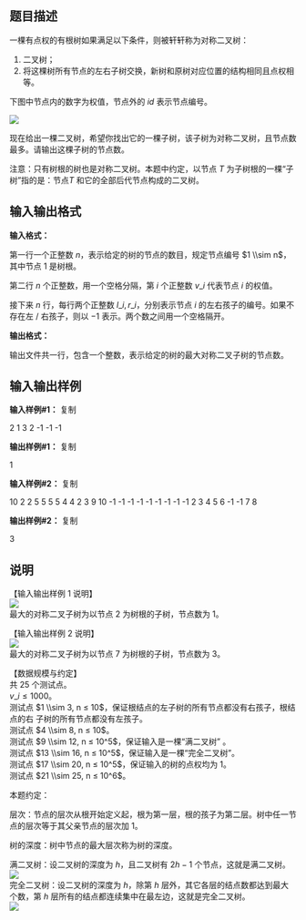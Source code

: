 题目描述
----

一棵有点权的有根树如果满足以下条件，则被轩轩称为对称二叉树：

1.  二叉树；
2.  将这棵树所有节点的左右子树交换，新树和原树对应位置的结构相同且点权相等。

下图中节点内的数字为权值，节点外的 $id$ 表示节点编号。

![](https://cdn.luogu.org/upload/pic/43192.png)

现在给出一棵二叉树，希望你找出它的一棵子树，该子树为对称二叉树，且节点数 最多。请输出这棵子树的节点数。

注意：只有树根的树也是对称二叉树。本题中约定，以节点 $T$ 为子树根的一棵“子 树”指的是：节点$T$ 和它的全部后代节点构成的二叉树。

输入输出格式
------

**输入格式：**  

第一行一个正整数 $n$，表示给定的树的节点的数目，规定节点编号 $1 \\sim n$，其中节点 $1$ 是树根。

第二行 $n$ 个正整数，用一个空格分隔，第 $i$ 个正整数 $v\_i$ 代表节点 $i$ 的权值。

接下来 $n$ 行，每行两个正整数 $l\_i, r\_i$，分别表示节点 $i$ 的左右孩子的编号。如果不存在左 / 右孩子，则以 $-1$ 表示。两个数之间用一个空格隔开。

**输出格式：**  

输出文件共一行，包含一个整数，表示给定的树的最大对称二叉子树的节点数。

输入输出样例
------

**输入样例#1：** 复制

2 
1 3 
2 -1 
-1 -1 

**输出样例#1：** 复制

1

**输入样例#2：** 复制

10 
2 2 5 5 5 5 4 4 2 3 
9 10 
-1 -1 
-1 -1 
-1 -1 
-1 -1 
-1 2 
3 4 
5 6 
-1 -1 
7 8

**输出样例#2：** 复制

3

说明
--

【输入输出样例 1 说明】  
![](https://cdn.luogu.org/upload/pic/43188.png)  
最大的对称二叉子树为以节点 $2$ 为树根的子树，节点数为 $1$。

【输入输出样例 2 说明】  
![](https://cdn.luogu.org/upload/pic/43189.png)  
最大的对称二叉子树为以节点 $7$ 为树根的子树，节点数为 $3$。

【数据规模与约定】  
共 $25$ 个测试点。  
$v\_i ≤ 1000$。  
测试点 $1 \\sim 3, n ≤ 10$，保证根结点的左子树的所有节点都没有右孩子，根结点的右 子树的所有节点都没有左孩子。  
测试点 $4 \\sim 8, n ≤ 10$。  
测试点 $9 \\sim 12, n ≤ 10^5$，保证输入是一棵“满二叉树” 。  
测试点 $13 \\sim 16, n ≤ 10^5$，保证输入是一棵“完全二叉树”。  
测试点 $17 \\sim 20, n ≤ 10^5$，保证输入的树的点权均为 $1$。  
测试点 $21 \\sim 25, n ≤ 10^6$。

本题约定：

层次：节点的层次从根开始定义起，根为第一层，根的孩子为第二层。树中任一节 点的层次等于其父亲节点的层次加 $1$。

树的深度：树中节点的最大层次称为树的深度。

满二叉树：设二叉树的深度为 $h$，且二叉树有 $2h-1$ 个节点，这就是满二叉树。  
![](https://cdn.luogu.org/upload/pic/43190.png)  
完全二叉树：设二叉树的深度为 $h$，除第 $h$ 层外，其它各层的结点数都达到最大 个数，第 $h$ 层所有的结点都连续集中在最左边，这就是完全二叉树。  
![](https://cdn.luogu.org/upload/pic/43191.png)